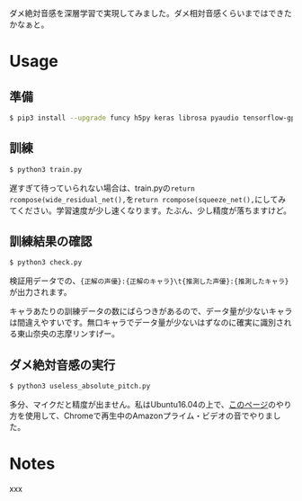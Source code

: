 ダメ絶対音感を深層学習で実現してみました。ダメ相対音感くらいまではできたかなぁと。

# Usage

## 準備

~~~ bash
$ pip3 install --upgrade funcy h5py keras librosa pyaudio tensorflow-gpu
~~~

## 訓練

~~~ bash
$ python3 train.py
~~~

遅すぎて待っていられない場合は、train.pyの`return rcompose(wide_residual_net(),`を`return rcompose(squeeze_net(),`にしてみてください。学習速度が少し速くなります。たぶん、少し精度が落ちますけど。

## 訓練結果の確認

~~~ bash
$ python3 check.py
~~~

検証用データでの、`{正解の声優}:{正解のキャラ}\t{推測した声優}:{推測したキャラ}`が出力されます。

キャラあたりの訓練データの数にばらつきがあるので、データ量が少ないキャラは間違えやすいです。無口キャラでデータ量が少ないはずなのに確実に識別される東山奈央の志摩リンすげー。

## ダメ絶対音感の実行

~~~ bash
$ python3 useless_absolute_pitch.py
~~~

多分、マイクだと精度が出ません。私はUbuntu16.04の上で、[このページ](https://ameblo.jp/ninjin-drink/entry-12153085235.html)のやり方を使用して、Chromeで再生中のAmazonプライム・ビデオの音でやりました。

# Notes

xxx
